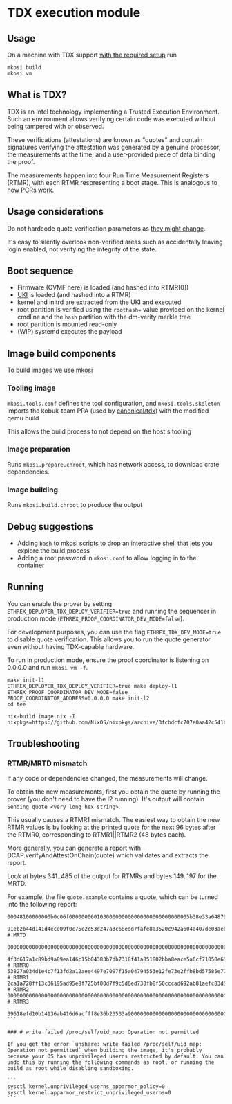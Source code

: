 # TDX execution module

## Usage

On a machine with TDX support [with the required setup](https://github.com/canonical/tdx) run
```
mkosi build
mkosi vm
```

## What is TDX?

TDX is an Intel technology implementing a Trusted Execution Environment.
Such an environment allows verifying certain code was executed without being tampered with or observed.

These verifications (attestations) are known as "quotes" and contain signatures verifying the attestation was generated by a genuine processor, the measurements at the time, and a user-provided piece of data binding the proof.

The measurements happen into four Run Time Measurement Registers (RTMR), with each RTMR respresenting a boot stage.
This is analogous to [how PCRs work](https://uapi-group.org/specifications/specs/linux_tpm_pcr_registry/).

## Usage considerations

Do not hardcode quote verification parameters as [they might change](https://cc-enabling.trustedservices.intel.com/intel-tdx-enabling-guide/02/infrastructure_setup/#tcb-recovery-tcb-r).

It's easy to silently overlook non-verified areas such as accidentally leaving login enabled, not verifying the integrity of the state.

## Boot sequence

- Firmware (OVMF here) is loaded (and hashed into RTMR[0])
- [UKI](https://uapi-group.org/specifications/specs/unified_kernel_image/) is loaded (and hashed into a RTMR)
- kernel and initrd are extracted from the UKI and executed
- root partition is verified using the `roothash=` value provided on the kernel cmdline and the `hash` partition with the dm-verity merkle tree
- root partition is mounted read-only
- (WIP) systemd executes the payload

## Image build components

To build images we use [mkosi](https://github.com/systemd/mkosi)

### Tooling image

`mkosi.tools.conf` defines the tool configuration, and `mkosi.tools.skeleton` imports the kobuk-team PPA (used by [canonical/tdx](https://github.com/canonical/tdx)) with the modified qemu build

This allows the build process to not depend on the host's tooling

### Image preparation

Runs `mkosi.prepare.chroot`, which has network access, to download crate dependencies.

### Image building

Runs `mkosi.build.chroot` to produce the output

## Debug suggestions

- Adding `bash` to mkosi scripts to drop an interactive shell that lets you explore the build process
- Adding a root password in `mkosi.conf` to allow logging in to the container

## Running

You can enable the prover by setting `ETHREX_DEPLOYER_TDX_DEPLOY_VERIFIER=true` and running the sequencer in production mode (`ETHREX_PROOF_COORDINATOR_DEV_MODE=false`).

For development purposes, you can use the flag `ETHREX_TDX_DEV_MODE=true` to disable quote verification. This allows you to run the quote generator even without having TDX-capable hardware.

To run in production mode, ensure the proof coordinator is listening on 0.0.0.0 and run `mkosi vm -f`.

```
make init-l1
ETHREX_DEPLOYER_TDX_DEPLOY_VERIFIER=true make deploy-l1
ETHREX_PROOF_COORDINATOR_DEV_MODE=false PROOF_COORDINATOR_ADDRESS=0.0.0.0 make init-l2
cd tee

nix-build image.nix -I nixpkgs=https://github.com/NixOS/nixpkgs/archive/3fcbdcfc707e0aa42c541b7743e05820472bdaec.tar.gz
```

## Troubleshooting

### RTMR/MRTD mismatch

If any code or dependencies changed, the measurements will change.

To obtain the new measurements, first you obtain the quote by running the prover (you don't need to have the l2 running). It's output will contain `Sending quote <very long hex string>`.

This usually causes a RTMR1 mismatch. The easiest way to obtain the new RTMR values is by looking at the printed quote for the next 96 bytes after the RTMR0, corresponding to RTMR1||RTMR2 (48 bytes each).

More generally, you can generate a report with DCAP.verifyAndAttestOnChain(quote) which validates and extracts the report.

Look at bytes 341..485 of the output for RTMRs and bytes 149..197 for the MRTD.

For example, the file `quote.example` contains a quote, which can be turned into the following report:

````
00048100000000b0c06f000000060103000000000000000000000000005b38e33a6487958b72c3c12a938eaa5e3fd4510c51aeeab58c7d5ecee41d7c436489d6c8e4f92f160b7cad34207b00c100000000000000000000000000000000000000000000000000000000000000000000000000000000000000000000000000000000000000000000001000000000e702060000000000

91eb2b44d141d4ece09f0c75c2c53d247a3c68edd7fafe8a3520c942a604a407de03ae6dc5f87f27428b2538873118b7 # MRTD

000000000000000000000000000000000000000000000000000000000000000000000000000000000000000000000000000000000000000000000000000000000000000000000000000000000000000000000000000000000000000000000000000000000000000000000000000000000000000000000000000000000000000000000000000000000000000000000000

4f3d617a1c89bd9a89ea146c15b04383b7db7318f41a851802bba8eace5a6cf71050e65f65fd50176e4f006764a42643 # RTMR0
53827a034d1e4c7f13fd2a12aee4497e7097f15a04794553e12fe73e2ffb8bd57585e771951115a13ec4d7e6bc193038 # RTMR1
2ca1a728ff13c36195ad95e8f725bf00d7f9c5d6ed730fb8f50cccad692ab81aefc83d594819375649be934022573528 # RTMR2
000000000000000000000000000000000000000000000000000000000000000000000000000000000000000000000000 # RTMR3

39618efd10b14136ab416d6acfff8e36b23533a90000000000000000000000000000000000000000000000000000000000000000000000000000000000000000
```

### # write failed /proc/self/uid_map: Operation not permitted

If you get the error `unshare: write failed /proc/self/uid_map: Operation not permitted` when building the image, it's probably because your OS has unprivileged userns restricted by default. You can undo this by running the following commands as root, or running the build as root while disabling sandboxing.

```
sysctl kernel.unprivileged_userns_apparmor_policy=0
sysctl kernel.apparmor_restrict_unprivileged_userns=0
```
